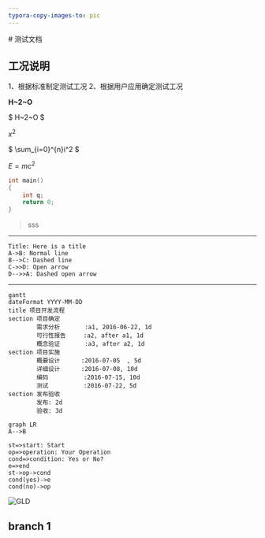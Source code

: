 ```yaml
---
typora-copy-images-to: pic
---
```


﻿# 测试文档
## 工况说明
1、根据标准制定测试工况
2、根据用户应用确定测试工况

**H~2~O**

$ H~2~O $

$x^2$

$ \sum_{i=0}^{n}i^2 $

 $E=mc^2$

```C
int main()
{
    int q;
    return 0;
}
```
>sss

---

```
Title: Here is a title
A->B: Normal line
B-->C: Dashed line
C->>D: Open arrow
D-->>A: Dashed open arrow
```

---


```mermaid
gantt
dateFormat YYYY-MM-DD
title 项目开发流程
section 项目确定
        需求分析       :a1, 2016-06-22, 1d
        可行性报告     :a2, after a1, 1d
        概念验证       :a3, after a2, 1d
section 项目实施
        概要设计      :2016-07-05  , 5d
        详细设计      :2016-07-08, 10d
        编码          :2016-07-15, 10d
        测试          :2016-07-22, 5d
section 发布验收
        发布: 2d
        验收: 3d
```

```mermaid
graph LR
A-->B
```

```flow
st=>start: Start
op=>operation: Your Operation
cond=>condition: Yes or No?
e=>end
st->op->cond
cond(yes)->e
cond(no)->op
```

![GLD](D:\GitHub\Box\pic\GLD.png)

## branch 1